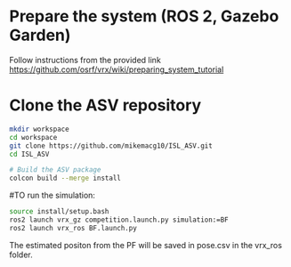 
# Prepare the system (ROS 2, Gazebo Garden)
Follow instructions from the provided link
https://github.com/osrf/vrx/wiki/preparing_system_tutorial

# Clone the ASV repository
```bash
mkdir workspace
cd workspace
git clone https://github.com/mikemacg10/ISL_ASV.git
cd ISL_ASV

# Build the ASV package
colcon build --merge install
```

#TO run the simulation:
```bash
source install/setup.bash
ros2 launch vrx_gz competition.launch.py simulation:=BF
ros2 launch vrx_ros BF.launch.py
```

The estimated positon from the PF will be saved in pose.csv in the vrx_ros folder. 



